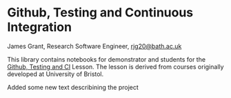 # Github, Testing and Continuous Integration

James Grant, Research Software Engineer, rjg20@bath.ac.uk

This library contains notebooks for demonstrator and students for the [Github, Testing and CI](https://arc-lessons.github.io/github-testing-ci/00_schedule.html)  Lesson. The lesson is derived from courses originally developed at University of Bristol.

Added some new text describining the project
